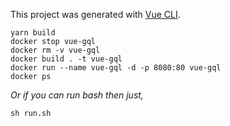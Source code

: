 This project was generated with [Vue CLI](https://github.com/vuejs/vue-cli).
```
yarn build
docker stop vue-gql
docker rm -v vue-gql
docker build . -t vue-gql
docker run --name vue-gql -d -p 8080:80 vue-gql
docker ps
```

*Or if you can run bash then just,*

```
sh run.sh
```

